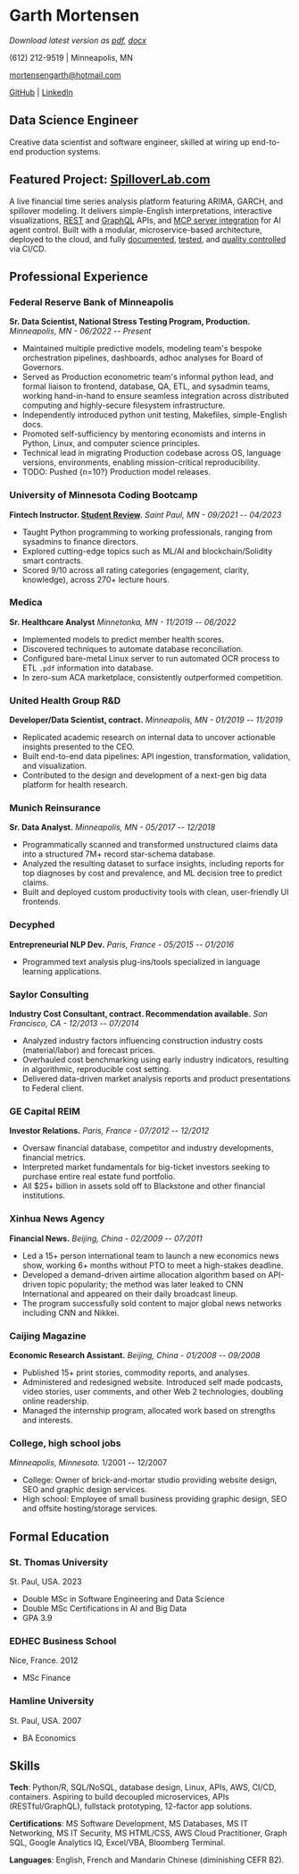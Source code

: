 # Garth Mortensen

*Download latest version as [pdf](https://github.com/garthmortensen/cv/raw/main/latest-output/cv_garthmortensen.pdf), [docx](https://github.com/garthmortensen/cv/raw/main/latest-output/cv_garthmortensen.docx)*

(612) 212-9519 \| Minneapolis, MN

<mortensengarth@hotmail.com>

[GitHub](https://www.github.com/garthmortensen)
\| [LinkedIn](https://www.linkedin.com/in/mortensengarth)

## Data Science Engineer

Creative data scientist and software engineer, skilled at wiring up end-to-end production systems.

## Featured Project: [SpilloverLab.com](https://www.spilloverlab.com)

A live financial time series analysis platform featuring ARIMA, GARCH, and spillover modeling. It delivers simple-English interpretations, interactive visualizations, [REST](https://api.spilloverlab.com/redoc) and [GraphQL](https://api.spilloverlab.com/v1/graphql/) APIs, and [MCP server integration](https://github.com/garthmortensen/timeseries-api/blob/main/mcp_server.py) for AI agent control.  Built with a modular, microservice-based architecture, deployed to the cloud, and fully [documented](https://timeseries-compute.readthedocs.io/en/latest/), [tested](https://app.codecov.io/gh/garthmortensen/timeseries-api), and [quality controlled](https://app.codacy.com/gh/garthmortensen/timeseries-api/dashboard) via CI/CD.

## Professional Experience

### Federal Reserve Bank of Minneapolis

**Sr. Data Scientist, National Stress Testing Program, Production.** *Minneapolis, MN - 06/2022 -- Present*

-   Maintained multiple predictive models, modeling team's bespoke orchestration pipelines, dashboards, adhoc analyses for Board of Governors.
-   Served as Production econometric team's informal python lead, and formal liaison to frontend, database, QA, ETL, and sysadmin teams, working hand-in-hand to ensure seamless integration across distributed computing and highly-secure filesystem infrastructure.
-   Independently introduced python unit testing, Makefiles, simple-English docs.
-   Promoted self-sufficiency by mentoring economists and interns in Python, Linux, and computer science principles.
-   Technical lead in migrating Production codebase across OS, language versions, environments, enabling mission-critical reproducibility.
-   TODO: Pushed {n=10?} Production model releases.

### University of Minnesota Coding Bootcamp

**Fintech Instructor. [Student
Review](https://www.coursereport.com/schools/university-of-minnesota-boot-camps?shared_review=42025#reviews).**
*Saint Paul, MN - 09/2021 -- 04/2023*

-   Taught Python programming to working professionals, ranging from sysadmins to finance directors.
-   Explored cutting-edge topics such as ML/AI and blockchain/Solidity smart contracts.
-   Scored 9/10 across all rating categories (engagement, clarity, knowledge), across 270+ lecture hours.

### Medica

**Sr. Healthcare Analyst** *Minnetonka, MN - 11/2019 -- 06/2022*

-   Implemented models to predict member health scores.
-   Discovered techniques to automate database reconciliation.
-   Configured bare-metal Linux server to run automated OCR process to ETL `.pdf` information into database.
-   In zero-sum ACA marketplace, consistently outperformed competition.

### United Health Group R&D

**Developer/Data Scientist, contract.** *Minneapolis, MN - 01/2019 --
11/2019*

-   Replicated academic research on internal data to uncover actionable insights presented to the CEO.
-   Built end-to-end data pipelines: API ingestion, transformation, validation, and visualization.
-   Contributed to the design and development of a next-gen big data platform for health research.

### Munich Reinsurance

**Sr. Data Analyst.** *Minneapolis, MN - 05/2017 -- 12/2018*

-   Programmatically scanned and transformed unstructured claims data into a structured 7M+ record star-schema database.
-   Analyzed the resulting dataset to surface insights, including reports for top diagnoses by cost and prevalence, and ML decision tree to predict claims.
-   Built and deployed custom productivity tools with clean, user-friendly UI frontends.

### Decyphed

**Entrepreneurial NLP Dev.** *Paris, France - 05/2015 -- 01/2016*

-   Programmed text analysis plug-ins/tools specialized in language learning applications.

### Saylor Consulting

**Industry Cost Consultant, contract. Recommendation available.** *San
Francisco, CA - 12/2013 -- 07/2014*

-   Analyzed industry factors influencing construction industry costs (material/labor) and forecast prices.
-   Overhauled cost benchmarking using early industry indicators, resulting in algorithmic, reproducible cost setting.
-   Delivered data-driven market analysis reports and product presentations to Federal client.

### GE Capital REIM

**Investor Relations.** *Paris, France - 07/2012 -- 12/2012*

-   Oversaw financial database, competitor and industry developments, financial metrics.
-   Interpreted market fundamentals for big-ticket investors seeking to purchase entire real estate fund portfolio.
-   All \$25+ billion in assets sold off to Blackstone and other financial institutions.

### Xinhua News Agency

**Financial News.** *Beijing, China - 02/2009 -- 07/2011*

-   Led a 15+ person international team to launch a new economics news show, working 6+ months without PTO to meet a high-stakes deadline.
-   Developed a demand-driven airtime allocation algorithm based on API-driven topic popularity; the method was later leaked to CNN International and appeared on their daily broadcast lineup.
-   The program successfully sold content to major global news networks including CNN and Nikkei.

### Caijing Magazine

**Economic Research Assistant.** *Beijing, China - 01/2008 -- 09/2008*

-   Published 15+ print stories, commodity reports, and analyses.
-   Administered and redesigned website. Introduced self made podcasts, video stories, user comments, and other Web 2 technologies, doubling online readership.
-   Managed the internship program, allocated work based on strengths and interests.

### College, high school jobs

*Minneapolis, Minnesota.* 1/2001 -- 12/2007

-   College: Owner of brick-and-mortar studio providing website design, SEO and graphic design services.
-   High school: Employee of small business providing graphic design, SEO and offsite hosting/storage services.

## Formal Education

### St. Thomas University

St. Paul, USA. 2023

-   Double MSc in Software Engineering and Data Science
-   Double MSc Certifications in AI and Big Data
-   GPA 3.9

### EDHEC Business School

Nice, France. 2012

-   MSc Finance

### Hamline University

St. Paul, USA. 2007

-   BA Economics

## Skills

**Tech**: Python/R, SQL/NoSQL, database design, Linux, APIs, AWS, CI/CD, containers. Aspiring to build decoupled microservices, APIs (RESTful/GraphQL), fullstack prototyping, 12-factor app solutions.

**Certifications**: MS Software Development, MS Databases, MS IT Networking, MS IT Security, MS HTML/CSS, AWS Cloud Practitioner, Graph SQL, Google Analytics IQ, Excel/VBA, Bloomberg Terminal.

**Languages**: English, French and Mandarin Chinese (diminishing CEFR B2).
